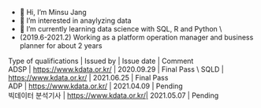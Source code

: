 - 👋 Hi, I’m Minsu Jang
- 👀 I’m interested in anaylyzing data 
- 🌱 I’m currently learning data science with SQL, R and Python
\
- (2019.6-2021.2) Working as a platform operation manager and business planner for about 2 years 


Type of qualifications | Issued by | Issue date | Comment \
ADSP	| https://www.kdata.or.kr/	| 2020.09.29 | Final Pass \ 
SQLD	| https://www.kdata.or.kr/	| 2021.06.25 | Final Pass \
ADP	| https://www.kdata.or.kr/	| 2021.04.09 | Pending \
빅데이터 분석기사 |	https://www.kdata.or.kr/| 2021.05.07 | Pending
